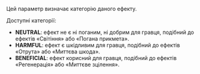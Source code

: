 Цей параметр визначає категорію даного ефекту.

Доступні категорії:

- **NEUTRAL**: ефект не є ні поганим, ні добрим для гравця, подібний до ефектів «Світіння» або «Погана прикмета».
- **HARMFUL**: ефект є шкідливим для гравця, подібний до ефектів «Отрута» або «Миттєва шкода».
- **BENEFICIAL**: ефект корисний для гравця, подібний до ефектів «Регенерація» або «Миттєве зцілення».